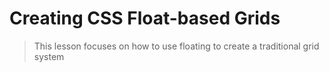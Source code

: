# Creating CSS Float-based Grids

> This lesson focuses on how to use floating to create a traditional grid system
